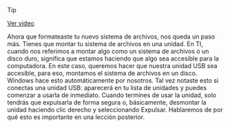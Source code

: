 > [!TIP]  
> [Ver video](https://youtu.be/nlojD0gGatA)

Ahora que formateaste tu nuevo sistema de archivos, nos queda un paso más. Tienes que montar tu sistema de archivos en una unidad. En TI, cuando nos referimos a montar algo como un sistema de archivos o un disco duro, significa que estamos haciendo que algo sea accesible para la computadora. En este caso, queremos hacer que nuestra unidad USB sea accesible, para eso, montamos el sistema de archivos en un disco. Windows hace esto automáticamente por nosotros. Tal vez notaste esto si conectas una unidad USB: aparecerá en tu lista de unidades y puedes comenzar a usarla de inmediato. Cuando termines de usar la unidad, solo tendrás que expulsarla de forma segura o, básicamente, desmontar la unidad haciendo clic derecho y seleccionando Expulsar. Hablaremos de por qué esto es importante en una lección posterior.